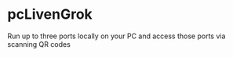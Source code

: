 # pcLivenGrok
Run up to three ports locally on your PC and access those ports via scanning QR codes
